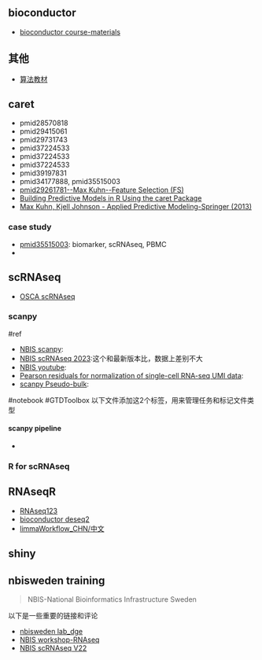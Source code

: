 ## bioconductor

- [bioconductor course-materials](https://bioconductor.org/help/course-materials/)

## 其他

- [算法教材](https://image.sciencenet.cn/olddata/kexue.com.cn/upload/blog/file/2010/8/201085202046634460.pdf)


## caret

- pmid28570818
- pmid29415061
- pmid29731743
- pmid37224533
- pmid37224533
- pmid37224533
- pmid39197831
- pmid34177888, pmid35515003
- [pmid29261781--Max Kuhn--Feature Selection (FS)]()
- [Building Predictive Models in R Using the caret Package]()
- [Max Kuhn, Kjell Johnson - Applied Predictive Modeling-Springer (2013)]()

### case study

- [pmid35515003](https://pubmed.ncbi.nlm.nih.gov/35515003/): biomarker, scRNAseq, PBMC
- 


## scRNAseq

- [OSCA scRNAseq](https://bioconductor.org/books/release/OSCA/)

### scanpy

#ref

- [NBIS scanpy](https://nbisweden.github.io/workshop-scRNAseq/home_contents.html): 
- [NBIS scRNAseq 2023](https://nbisweden.github.io/workshop-scrnaseq-2023/):这个和最新版本比，数据上差别不大
- [NBIS youtube](https://youtube.com/playlist?list=PLBsJUKzoJTHQA4Qg1yc1RRY2Km4t4vEeN&si=p37W8NwQREqf617q):
- [Pearson residuals for normalization of single-cell RNA-seq UMI data](https://genomebiology.biomedcentral.com/articles/10.1186/s13059-021-02451-7):
- [scanpy Pseudo-bulk](https://decoupler-py.readthedocs.io/en/latest/notebooks/pseudobulk.html):

#notebook #GTDToolbox 以下文件添加这2个标签，用来管理任务和标记文件类型

#### scanpy pipeline
- [](./scanpy/)

### R for scRNAseq


## RNAseqR

- [RNAseq123](https://www.bioconductor.org/packages/release/workflows/html/RNAseq123.html)
- [bioconductor deseq2](https://bioconductor.github.io/BiocWorkshops/rna-seq-data-analysis-with-deseq2.html)
- [limmaWorkflow_CHN/中文](https://bioconductor.org/packages/devel/workflows/vignettes/RNAseq123/inst/doc/limmaWorkflow_CHN.html)

## shiny

## nbisweden training

> NBIS-National Bioinformatics Infrastructure Sweden

以下是一些重要的链接和评论

- [nbisweden lab_dge](https://nbisweden.github.io/workshop-RNAseq/1906/lab_dge.html)
- [NBIS workshop-RNAseq](https://nbisweden.github.io/workshop-RNAseq/)
- [NBIS scRNAseq V22](https://uppsala.instructure.com/courses/52011/files)
